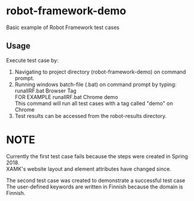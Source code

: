 # robot-framework-demo
Basic example of Robot Framework test cases

## Usage ##
Execute test case by:
1) Navigating to project directory (robot-framework-demo) on command prompt.  
2) Running windows batch-file (.bat) on command prompt by typing: runallRF.bat Browser Tag  
FOR EXAMPLE runallRF.bat Chrome demo    
This command will run all test cases with a tag called "demo" on Chrome  
3) Test results can be accessed from the robot-results directory.

# NOTE #
Currently the first test case fails because the steps were created in Spring 2018.  
XAMK's website layout and element attributes have changed since.  

The second test case was created to demonstrate a successful test case  
The user-defined keywords are written in Finnish because the domain is Finnish.
